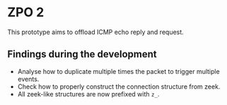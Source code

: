 # ZPO 2

This prototype aims to offload ICMP echo reply and request.

## Findings during the development

- Analyse how to duplicate multiple times the packet to trigger multiple events.
- Check how to properly construct the connection structure from zeek.
- All zeek-like structures are now prefixed with `z_`.

